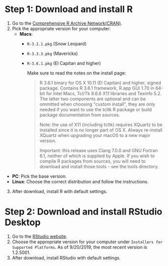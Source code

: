 # Step 1: Download and install R

1.  Go to the [Comprehensive R Archive Network(CRAN)](http://ftp.osuosl.org/pub/cran/).
2.  Pick the appropriate version for your computer:
    * **Macs**:
      * `R-3.2.1.pkg` (Snow Leopard)
      * `R-3.3.3.pkg` (Mavericks)
      * `R-3.6.1.pkg` (El Capitan and higher)

        Make sure to read the notes on the install page:

        > R 3.6.1 binary for OS X 10.11 (El Capitan) and higher, signed package. Contains R 3.6.1 framework, R.app GUI 1.70 in 64-bit for Intel Macs, Tcl/Tk 8.6.6 X11 libraries and Texinfo 5.2. The latter two components are optional and can be ommitted when choosing "custom install", they are only needed if you want to use the tcltk R package or build package documentation from sources.
        >
        > Note: the use of X11 (including tcltk) requires XQuartz to be installed since it is no longer part of OS X. Always re-install XQuartz when upgrading your macOS to a new major version.
        >
        > Important: this release uses Clang 7.0.0 and GNU Fortran 6.1, neither of which is supplied by Apple. If you wish to compile R packages from sources, you will need to download and install those tools - see the tools directory.

   * **PC**: Pick the base version.
   * **Linux**: Choose the correct distribution and follow the instructions.
3.	After download, install R with default settings.

# Step 2: Download and install RStudio Desktop

1.	Go to the [RStudio website](https://www.rstudio.com/products/rstudio/download/#download).
2.	Choose the appropriate version for your computer under `Installers for Supported Platforms`. As of 9/20/2019, the most recent version is 1.2.5001.
4.	After download, install RStudio with default settings.
